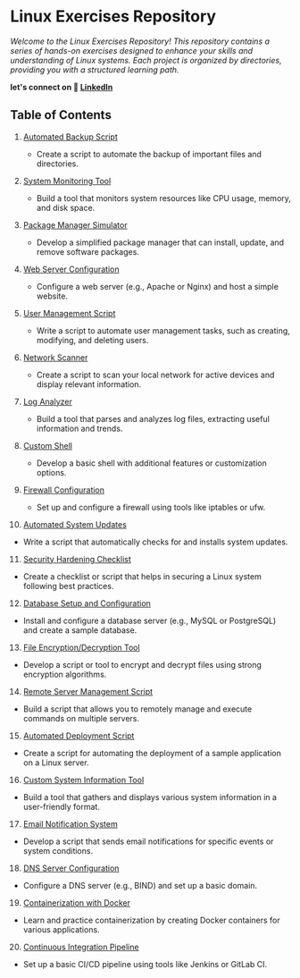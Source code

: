 # Linux Exercises Repository

_Welcome to the Linux Exercises Repository! This repository contains a series of hands-on exercises designed to enhance your skills and understanding of Linux systems. Each project is organized by directories, providing you with a structured learning path._

**let's connect on 🚀 [LinkedIn](https://www.linkedin.com/in/faizan-ansari-a65404271/)**

## Table of Contents

1. [Automated Backup Script](Exercises\1-Automated-Backup-Script\README.md)

   - Create a script to automate the backup of important files and directories.

2. [System Monitoring Tool](#system-monitoring-tool)

   - Build a tool that monitors system resources like CPU usage, memory, and disk space.

3. [Package Manager Simulator](#package-manager-simulator)

   - Develop a simplified package manager that can install, update, and remove software packages.

4. [Web Server Configuration](#web-server-configuration)

   - Configure a web server (e.g., Apache or Nginx) and host a simple website.

5. [User Management Script](#user-management-script)

   - Write a script to automate user management tasks, such as creating, modifying, and deleting users.

6. [Network Scanner](#network-scanner)

   - Create a script to scan your local network for active devices and display relevant information.

7. [Log Analyzer](#log-analyzer)

   - Build a tool that parses and analyzes log files, extracting useful information and trends.

8. [Custom Shell](#custom-shell)

   - Develop a basic shell with additional features or customization options.

9. [Firewall Configuration](#firewall-configuration)

   - Set up and configure a firewall using tools like iptables or ufw.

10. [Automated System Updates](#automated-system-updates)

- Write a script that automatically checks for and installs system updates.

11. [Security Hardening Checklist](#security-hardening-checklist)

- Create a checklist or script that helps in securing a Linux system following best practices.

12. [Database Setup and Configuration](#database-setup-and-configuration)

- Install and configure a database server (e.g., MySQL or PostgreSQL) and create a sample database.

13. [File Encryption/Decryption Tool](#file-encryptiondecryption-tool)

- Develop a script or tool to encrypt and decrypt files using strong encryption algorithms.

14. [Remote Server Management Script](#remote-server-management-script)

- Build a script that allows you to remotely manage and execute commands on multiple servers.

15. [Automated Deployment Script](#automated-deployment-script)

- Create a script for automating the deployment of a sample application on a Linux server.

16. [Custom System Information Tool](#custom-system-information-tool)

- Build a tool that gathers and displays various system information in a user-friendly format.

17. [Email Notification System](#email-notification-system)

- Develop a script that sends email notifications for specific events or system conditions.

18. [DNS Server Configuration](#dns-server-configuration)

- Configure a DNS server (e.g., BIND) and set up a basic domain.

19. [Containerization with Docker](#containerization-with-docker)

- Learn and practice containerization by creating Docker containers for various applications.

20. [Continuous Integration Pipeline](#continuous-integration-pipeline)

- Set up a basic CI/CD pipeline using tools like Jenkins or GitLab CI.
